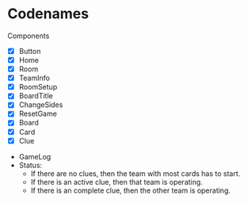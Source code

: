 # Codenames

Components

- [x] Button
- [x] Home
- [x] Room
- [x] TeamInfo
- [x] RoomSetup
- [X] BoardTitle
- [X] ChangeSides
- [X] ResetGame
- [x] Board
- [x] Card
- [x] Clue
- GameLog
- Status:
  - If there are no clues, then the team with most cards has to start.
  - If there is an active clue, then that team is operating.
  - If there is an complete clue, then the other team is operating.
